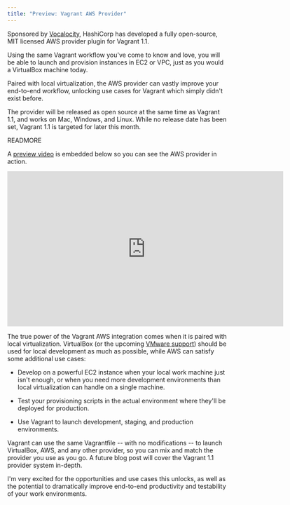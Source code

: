 ```yaml
---
title: "Preview: Vagrant AWS Provider"
---
```


Sponsored by [Vocalocity](http://www.vocalocity.com/),
HashiCorp has developed a fully open-source, MIT licensed AWS provider plugin
for Vagrant 1.1.

Using the same Vagrant workflow you've come to know and love, you will be able to
launch and provision instances in EC2 or VPC, just as you would a
VirtualBox machine today.

Paired with local virtualization, the AWS provider can vastly improve
your end-to-end workflow, unlocking use cases for Vagrant which simply didn't
exist before.

The provider will be released as open source at the same time as Vagrant 1.1,
and works on Mac, Windows, and Linux.
While no release date has been set, Vagrant 1.1 is targeted for later this
month.

READMORE

A [preview video](http://vimeo.com/hashicorp/vagrant-aws-provider-preview)
is embedded below so you can see the AWS provider in action.

<div class="vimeo">
  <iframe src="http://player.vimeo.com/video/59593338" width="630" height="354" frameborder="0" webkitAllowFullScreen="1" mozallowfullscreen="1" allowFullScreen="1">
  </iframe>
</div>

The true power of the Vagrant AWS integration comes when it is paired with
local virtualization. VirtualBox (or the upcoming
[VMware support](http://vimeo.com/hashicorp/vagrant-vmware-fusion-provider-preview)) should be used for local development as much as possible, while
AWS can satisfy some additional use cases:

* Develop on a powerful EC2 instance when your local work machine just
  isn't enough, or when you need more development environments than
  local virtualization can handle on a single machine.

* Test your provisioning scripts in the actual environment where they'll
  be deployed for production.

* Use Vagrant to launch development, staging, and production environments.

Vagrant can use the same Vagrantfile -- with no modifications -- to
launch VirtualBox, AWS, and any other provider, so you can mix and match
the provider you use as you go. A future blog post will cover the Vagrant
1.1 provider system in-depth.

I'm very excited for the opportunities and use cases this unlocks, as
well as the potential to dramatically improve end-to-end productivity
and testability of your work environments.
